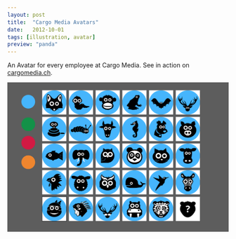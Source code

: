 ```yaml
---
layout: post
title:  "Cargo Media Avatars"
date:   2012-10-01
tags: [illustration, avatar]
preview: "panda"
---
```


An Avatar for every employee at Cargo Media. See in action on [cargomedia.ch](cargomedia.ch).

![Avatars Screenshot](/img/posts/media/CargoMediaAvatars.png)